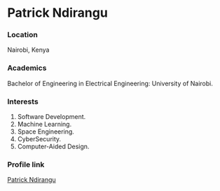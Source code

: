 # Patrick Ndirangu


### Location

Nairobi, Kenya


### Academics

Bachelor of Engineering in Electrical Engineering: University of Nairobi.


### Interests

1. Software Development.
2. Machine Learning.
3. Space Engineering.
4. CyberSecurity.
5. Computer-Aided Design.
   

### Profile link

[Patrick Ndirangu](https://github.com/patrick-ndirangu)